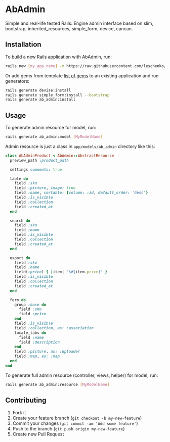 # AbAdmin

Simple and real-life tested Rails::Engine admin interface based on slim, bootstrap, inherited_resources, simple_form, device, cancan.

## Installation

To build a new Rails application with AbAdmin, run:

```bash
rails new [my_app_name] -m https://raw.githubusercontent.com/leschenko/ab_admin/master/lib/generators/ab_admin/install/install_generator.rb
```

Or add gems from template [list of gems](https://raw.githubusercontent.com/leschenko/ab_admin/master/lib/generators/template.rb) to an existing application and run generators:

```bash
rails generate devise:install
rails generate simple_form:install --bootstrap
rails generate ab_admin:install
```

## Usage

To generate admin resource for model, run:

```bash
rails generate ab_admin:model [MyModelName]
```

Admin resource is just a class in `app/models/ab_admin` directory like this:

```ruby
class AbAdminProduct < AbAdmin::AbstractResource
  preview_path :product_path

  settings comments: true

  table do
    field :sku
    field :picture, image: true
    field :name, sortable: {column: :id, default_order: 'desc'}
    field :is_visible
    field :collection
    field :created_at
  end

  search do
    field :sku
    field :name
    field :is_visible
    field :collection
    field :created_at
  end

  export do
    field :sku
    field :name
    field(:price) { |item| "$#{item.price}" }
    field :is_visible
    field :collection
    field :created_at
  end

  form do
    group :base do
      field :sku
      field :price
    end
    field :is_visible
    field :collection, as: :association
    locale_tabs do
      field :name
      field :description
    end
    field :picture, as: :uploader
    field :map, as: :map
  end
end
```

To generate full admin resource (controller, views, helper) for model, run:

```bash
rails generate ab_admin:resource [MyModelName]
```

## Contributing

1. Fork it
2. Create your feature branch (`git checkout -b my-new-feature`)
3. Commit your changes (`git commit -am 'Add some feature'`)
4. Push to the branch (`git push origin my-new-feature`)
5. Create new Pull Request

